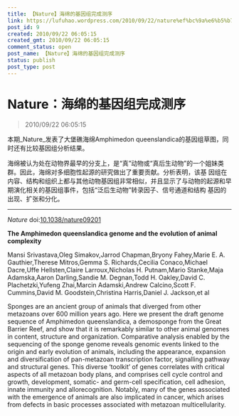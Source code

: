 ```yaml
---
title: 【Nature】海绵的基因组完成测序
link: https://lufuhao.wordpress.com/2010/09/22/nature%ef%bc%9a%e6%b5%b7%e7%bb%b5%e7%9a%84%e5%9f%ba%e5%9b%a0%e7%bb%84%e5%ae%8c%e6%88%90%e6%b5%8b%e5%ba%8f/ 
post_id: 9
created: 2010/09/22 06:05:15
created_gmt: 2010/09/22 06:05:15
comment_status: open
post_name: 【Nature】海绵的基因组完成测序
status: publish
post_type: post
---
```


# Nature：海绵的基因组完成测序

> 2010/09/22 06:05:15

 

本期_Nature_发表了大堡礁海绵Amphimedon queenslandica的基因组草图，同时还有比较基因组分析结果。

海绵被认为处在动物界最早的分支上，是“真”动物或“真后生动物”的一个姐妹类群。因此，海绵对多细胞性起源的研究做出了重要贡献。分析表明，该基 因组在内容、结构和组织上都与其他动物基因组非常相似，并且显示了与动物的起源和早期演化相关的基因组事件，包括“泛后生动物”转录因子、信号通道和结构 基因的出现、扩张和分化。

***

_Nature_ doi:[10.1038/nature09201](http://doi.org/10.1038/nature09201)

**The Amphimedon queenslandica genome and the evolution of animal complexity**

Mansi Srivastava,Oleg Simakov,Jarrod Chapman,Bryony Fahey,Marie E. A. Gauthier,Therese Mitros,Gemma S. Richards,Cecilia Conaco,Michael Dacre,Uffe Hellsten,Claire Larroux,Nicholas H. Putnam,Mario Stanke,Maja Adamska,Aaron Darling,Sandie M. Degnan,Todd H. Oakley,David C. Plachetzki,Yufeng Zhai,Marcin Adamski,Andrew Calcino,Scott F. Cummins,David M. Goodstein,Christina Harris,Daniel J. Jackson,et al

Sponges are an ancient group of animals that diverged from other metazoans over 600 million years ago. Here we present the draft genome sequence of Amphimedon queenslandica, a demosponge from the Great Barrier Reef, and show that it is remarkably similar to other animal genomes in content, structure and organization. Comparative analysis enabled by the sequencing of the sponge genome reveals genomic events linked to the origin and early evolution of animals, including the appearance, expansion and diversification of pan-metazoan transcription factor, signalling pathway and structural genes. This diverse ‘toolkit’ of genes correlates with critical aspects of all metazoan body plans, and comprises cell cycle control and growth, development, somatic- and germ-cell specification, cell adhesion, innate immunity and allorecognition. Notably, many of the genes associated with the emergence of animals are also implicated in cancer, which arises from defects in basic processes associated with metazoan multicellularity.
